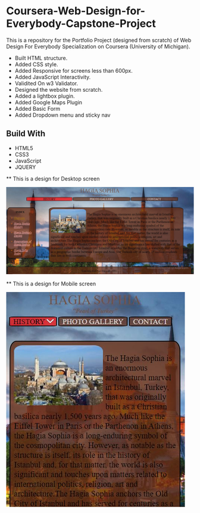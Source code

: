 
  <h1>Coursera-Web-Design-for-Everybody-Capstone-Project</h1>
  <p>This is a repository for the Portfolio Project (designed from scratch) of Web Design For Everybody Specialization on Coursera (University of Michigan).</p>

  <ul>
    <li>Built HTML structure.</li>
    <li>Added CSS style.</li>
    <li>Added Responsive for screens less than 600px.</li>
    <li>Added JavaScript Interactivity.</li>
    <li>Validited On w3 Validator.</li>
    <li>Designed the website from scratch.</li>
    <li>Added a lightbox plugin.</li>
    <li>Added Google Maps Plugin</li>
    <li>Added  Basic Form</li>
    <li>Added Dropdown menu and sticky nav</li>

  </ul>
  <h2>Build With</h2>
  <ul>
    <li>HTML5</li>
    <li>CSS3</li>
    <li>JavaScript</li>
    <li>JQUERY</li>
  </ul>
  ** This is a design for Desktop screen

  ![Desktop-design](https://github.com/arascoban/arasyesilcoursera/blob/main/Screenshoots/main.JPG)


  ** This is a design for Mobile screen


  ![Mobile-view](https://github.com/arascoban/arasyesilcoursera/blob/main/Screenshoots/main2.JPG)
